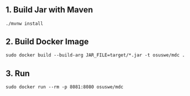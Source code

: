 #
## 1. Build Jar with Maven
`./mvnw install`
## 2. Build Docker Image
`sudo docker build --build-arg JAR_FILE=target/*.jar -t osuswe/mdc .`
## 3. Run
`sudo docker run --rm -p 8081:8080 osuswe/mdc`